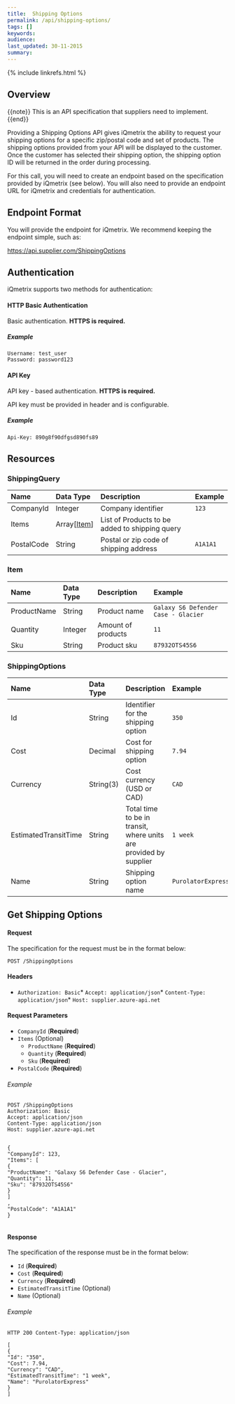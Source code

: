 ```yaml
---
title:  Shipping Options
permalink: /api/shipping-options/
tags: []
keywords: 
audience: 
last_updated: 30-11-2015
summary: 
---
```

{% include linkrefs.html %}

## Overview

{{note}} This is an API specification that suppliers need to implement. {{end}}

Providing a Shipping Options API gives iQmetrix the ability to request your shipping options for a specific zip/postal code and set of products. The shipping options provided from your API will be displayed to the customer. Once the customer has selected their shipping option, the shipping option ID will be returned in the order during processing.

For this call, you will need to create an endpoint based on the specification provided by iQmetrix (see below). You will also need to provide an endpoint URL for iQmetrix and credentials for authentication.

<!-- For a swagger (yaml) reference, download the file here: (insert file link here). 

Copy the contents of the yaml file and paste into Swagger Editor: http://editor.swagger.io/

-->


## Endpoint Format

You will provide the endpoint for iQmetrix. We recommend keeping the endpoint simple, such as:

https://api.supplier.com/ShippingOptions

## Authentication

iQmetrix supports two methods for authentication:

#### HTTP Basic Authentication

Basic authentication. <strong>HTTPS is required.</strong>

##### Example

    Username: test_user
    Password: password123

#### API Key

API key - based authentication. <strong>HTTPS is required.</strong>

API key must be provided in header and is configurable.

##### Example

    Api-Key: 890g8f90dfgsd890fs89          


## Resources


### ShippingQuery

| Name | Data Type | Description | Example |
|:-----|:----------|:------------|:--------|
| CompanyId | Integer | Company identifier | `123` |
| Items | Array[[Item](#item)] | List of Products to be added to shipping query |  |
| PostalCode | String | Postal or zip code of shipping address | `A1A1A1` |

### Item

| Name | Data Type | Description | Example |
|:-----|:----------|:------------|:--------|
| ProductName | String | Product name  | `Galaxy S6 Defender Case - Glacier` |
| Quantity | Integer | Amount of products | `11` |
| Sku | String | Product sku | `87932OTS45S6` |

### ShippingOptions

| Name | Data Type | Description | Example |
|:-----|:----------|:------------|:--------|
| Id | String | Identifier for the shipping option | `350` |
| Cost | Decimal | Cost for shipping option | `7.94` |
| Currency | String(3) | Cost currency (USD or CAD) | `CAD` |
| EstimatedTransitTime | String | Total time to be in transit, where units are provided by supplier | `1 week` |
| Name | String | Shipping option name | `PurolatorExpress` |




## Get Shipping Options



#### Request

The specification for the request must be in the format below:

    POST /ShippingOptions

#### Headers

* `Authorization: Basic`* `Accept: application/json`* `Content-Type: application/json`* `Host: supplier.azure-api.net`




#### Request Parameters

  * `CompanyId` (**Required**)
  * `Items` (Optional)
    * `ProductName` (**Required**)
    * `Quantity` (**Required**)
    * `Sku` (**Required**)
  * `PostalCode` (**Required**)


###### Example

```
POST /ShippingOptions
Authorization: Basic
Accept: application/json
Content-Type: application/json
Host: supplier.azure-api.net


{
"CompanyId": 123,
"Items": [
{
"ProductName": "Galaxy S6 Defender Case - Glacier",
"Quantity": 11,
"Sku": "87932OTS45S6"
}
]
,
"PostalCode": "A1A1A1"
}


```

#### Response

The specification of the response must be in the format below:

  * `Id` (**Required**)
  * `Cost` (**Required**)
  * `Currency` (**Required**)
  * `EstimatedTransitTime` (Optional)
  * `Name` (Optional)


###### Example

```
HTTP 200 Content-Type: application/json

[
{
"Id": "350",
"Cost": 7.94,
"Currency": "CAD",
"EstimatedTransitTime": "1 week",
"Name": "PurolatorExpress"
}
]
```
